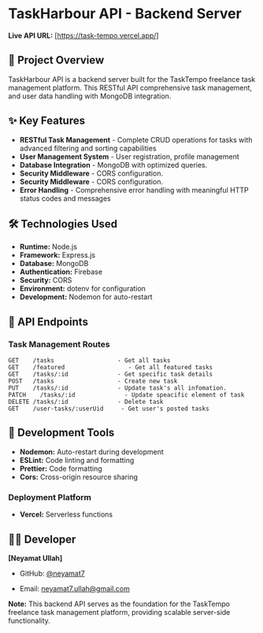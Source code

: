 # TaskHarbour API - Backend Server

**Live API URL:** [https://task-tempo.vercel.app/]

## 🚀 Project Overview

TaskHarbour API is a backend server built for the TaskTempo freelance task management platform. This RESTful API comprehensive task management, and user data handling with MongoDB integration.

## ✨ Key Features

- **RESTful Task Management** - Complete CRUD operations for tasks with advanced filtering and sorting capabilities
- **User Management System** - User registration, profile management
- **Database Integration** - MongoDB with optimized queries.
- **Security Middleware** - CORS configuration.
- **Security Middleware** - CORS configuration.
- **Error Handling** - Comprehensive error handling with meaningful HTTP status codes and messages

## 🛠️ Technologies Used

- **Runtime:** Node.js
- **Framework:** Express.js
- **Database:** MongoDB
- **Authentication:** Firebase
- **Security:** CORS
- **Environment:** dotenv for configuration
- **Development:** Nodemon for auto-restart

## 📡 API Endpoints

### Task Management Routes

```
GET    /tasks                  - Get all tasks
GET    /featured                  - Get all featured tasks
GET    /tasks/:id              - Get specific task details
POST   /tasks                  - Create new task
PUT    /tasks/:id              - Update task's all infomation.
PATCH    /tasks/:id              - Update speacific element of task
DELETE /tasks/:id              - Delete task
GET    /user-tasks/:userUid     - Get user's posted tasks

```

## 🔧 Development Tools

- **Nodemon:** Auto-restart during development
- **ESLint:** Code linting and formatting
- **Prettier:** Code formatting
- **Cors:** Cross-origin resource sharing

### Deployment Platform

- **Vercel:** Serverless functions

## 👨‍💻 Developer

**[Neyamat Ullah]**

- GitHub: [@neyamat7](https://github.com/neyamat7)

- Email: neyamat7.ullah@gmail.com

**Note:** This backend API serves as the foundation for the TaskTempo freelance task management platform, providing scalable server-side functionality.
